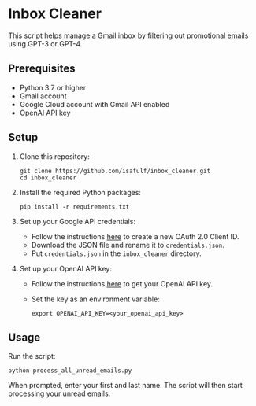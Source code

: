 # Inbox Cleaner

This script helps manage a Gmail inbox by filtering out promotional emails using GPT-3 or GPT-4.

## Prerequisites

- Python 3.7 or higher
- Gmail account
- Google Cloud account with Gmail API enabled
- OpenAI API key

## Setup

1. Clone this repository:

   ```
   git clone https://github.com/isafulf/inbox_cleaner.git
   cd inbox_cleaner
   ```

2. Install the required Python packages:

   ```
   pip install -r requirements.txt
   ```

3. Set up your Google API credentials:

   - Follow the instructions [here](https://developers.google.com/workspace/guides/create-credentials) to create a new OAuth 2.0 Client ID.
   - Download the JSON file and rename it to `credentials.json`.
   - Put `credentials.json` in the `inbox_cleaner` directory.

4. Set up your OpenAI API key:

   - Follow the instructions [here](https://platform.openai.com/api-keys) to get your OpenAI API key.
   - Set the key as an environment variable:

     ```
     export OPENAI_API_KEY=<your_openai_api_key>
     ```

## Usage

Run the script:

```
python process_all_unread_emails.py
```

When prompted, enter your first and last name. The script will then start processing your unread emails.
